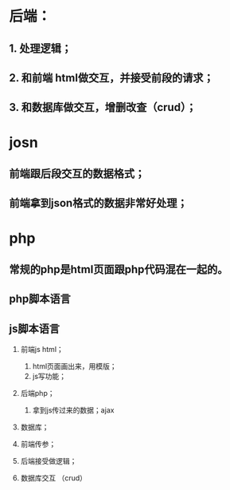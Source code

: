 # 后端：
## 1. 处理逻辑；
## 2. 和前端 html做交互，并接受前段的请求；
## 3. 和数据库做交互，增删改查（crud）；

# josn

## 前端跟后段交互的数据格式；
## 前端拿到json格式的数据非常好处理；

# php

## 常规的php是html页面跟php代码混在一起的。

## php脚本语言
## js脚本语言

1. 前端js html；
    1. html页面画出来，用模版；
    2. js写功能；
2. 后端php；
    1. 拿到js传过来的数据；ajax
3. 数据库；

1. 前端传参；
2. 后端接受做逻辑；
3. 数据库交互 （crud）


